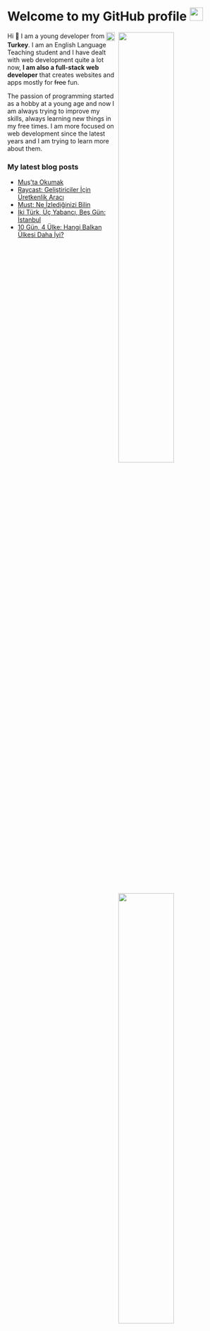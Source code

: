 <h1>Welcome to my GitHub profile <img src="https://media.giphy.com/media/Q7LHmoFwVP6Yc1swZs/giphy.gif" height="30px"></h1>

<img width="50%" align="right" src="https://github-readme-stats.vercel.app/api?username=eggsy&count_private=true&show_icons=true&theme=dark&hide_border=true&include_all_commits=true">
<img width="50%" height="1px" align="right" src="https://i.imgur.com/DkKayja.png">
<img width="50%" align="right" src="https://github-readme-stats.vercel.app/api/top-langs/?username=eggsy&theme=dark&hide_border=true&layout=compact">

Hi 👋 I am a young developer from <img width="20" height="20" align="center" src="https://i.imgur.com/ff547ZT.png"> **Turkey**. I am an English Language Teaching student and I have dealt with web development quite a lot now, **I am also a full-stack web developer** that creates websites and apps mostly for ~~free~~ fun.

The passion of programming started as a hobby at a young age and now I am always trying to improve my skills, always learning new things in my free times. I am more focused on web development since the latest years and I am trying to learn more about them.

### My latest blog posts

<!-- BLOG-POST-LIST:START -->
- [Muş&#39;ta Okumak](https://eggsy.xyz/blog/gonderi/musta-okumak)
- [Raycast: Geliştiriciler İçin Üretkenlik Aracı](https://eggsy.xyz/blog/gonderi/raycast-uretkenlik-araci)
- [Must: Ne İzlediğinizi Bilin](https://eggsy.xyz/blog/gonderi/must-ne-izlediginizi-bilin)
- [İki Türk, Üç Yabancı, Beş Gün: İstanbul](https://eggsy.xyz/blog/gonderi/iki-turk-uc-yabanci-bes-gun)
- [10 Gün, 4 Ülke: Hangi Balkan Ülkesi Daha İyi?](https://eggsy.xyz/blog/gonderi/on-gun-dort-farkli-ulke)
<!-- BLOG-POST-LIST:END -->
